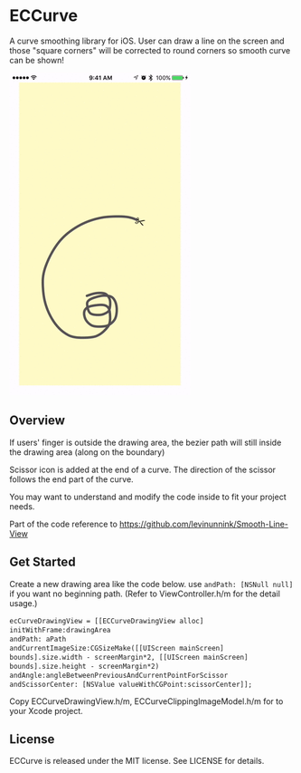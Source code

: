 ECCurve
===============

A curve smoothing library for iOS. User can draw a line on the screen and those "square corners" will be corrected to round corners so smooth curve can be shown!

![demonstration](demonstration.gif)	

## Overview

If users' finger is outside the drawing area, the bezier path will still inside the drawing area (along on the boundary)

Scissor icon is added at the end of a curve. The direction of the scissor follows the end part of the curve. 

You may want to understand and modify the code inside to fit your project needs. 

Part of the code reference to https://github.com/levinunnink/Smooth-Line-View

## Get Started

Create a new drawing area like the code below. 
use `andPath: [NSNull null]` if you want no beginning path. 
(Refer to ViewController.h/m for the detail usage.)

```
ecCurveDrawingView = [[ECCurveDrawingView alloc] initWithFrame:drawingArea
andPath: aPath
andCurrentImageSize:CGSizeMake([[UIScreen mainScreen] bounds].size.width - screenMargin*2, [[UIScreen mainScreen] bounds].size.height - screenMargin*2)
andAngle:angleBetweenPreviousAndCurrentPointForScissor
andScissorCenter: [NSValue valueWithCGPoint:scissorCenter]];
```

Copy ECCurveDrawingView.h/m, ECCurveClippingImageModel.h/m for to your Xcode project. 


## License

ECCurve is released under the MIT license. See LICENSE for details.